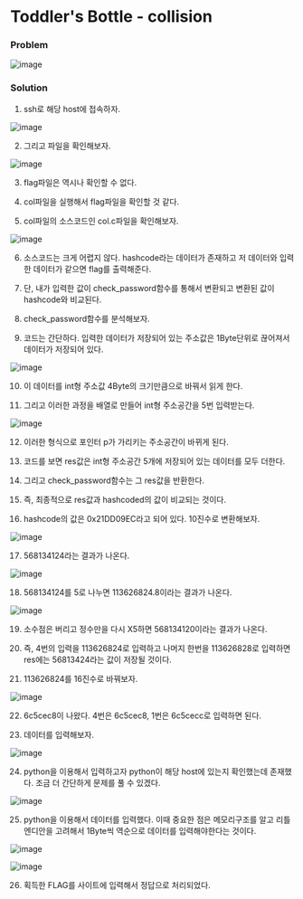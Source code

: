 # Toddler's Bottle - collision

### Problem
![image](https://user-images.githubusercontent.com/53170968/113151467-10284880-9270-11eb-8b91-bb579b5af145.png)

### Solution
1. ssh로 해당 host에 접속하자.

![image](https://user-images.githubusercontent.com/53170968/113148424-c853f200-926c-11eb-8eb5-5c8ad957efb7.png)

2. 그리고 파일을 확인해보자.

![image](https://user-images.githubusercontent.com/53170968/113151564-2df5ad80-9270-11eb-932c-46b31faf84be.png)

3. flag파일은 역시나 확인할 수 없다.

4. col파일을 실행해서 flag파일을 확인할 것 같다.

5. col파일의 소스코드인 col.c파일을 확인해보자.

![image](https://user-images.githubusercontent.com/53170968/113151732-58476b00-9270-11eb-82b7-a5abd77c963d.png)

6. 소스코드는 크게 어렵지 않다. hashcode라는 데이터가 존재하고 저 데이터와 입력한 데이터가 같으면 flag를 출력해준다.

7. 단, 내가 입력한 값이 check_password함수를 통해서 변환되고 변환된 값이 hashcode와 비교된다.

8. check_password함수를 분석해보자.

9. 코드는 간단하다. 입력한 데이터가 저장되어 있는 주소값은 1Byte단위로 끊어져서 데이터가 저장되어 있다.

![image](https://user-images.githubusercontent.com/53170968/113152297-f5a29f00-9270-11eb-90f7-e50460ed4c12.png)

10. 이 데이터를 int형 주소값 4Byte의 크기만큼으로 바꿔서 읽게 한다.   

11. 그리고 이러한 과정을 배열로 만들어 int형 주소공간을 5번 입력받는다.

![image](https://user-images.githubusercontent.com/53170968/113152354-02bf8e00-9271-11eb-9d1a-c6f10723c47a.png)

12. 이러한 형식으로 포인터 p가 가리키는 주소공간이 바뀌게 된다.

13. 코드를 보면 res값은 int형 주소공간 5개에 저장되어 있는 데이터를 모두 더한다.

14. 그리고 check_password함수는 그 res값을 반환한다.

15. 즉, 최종적으로 res값과 hashcoded의 값이 비교되는 것이다.

16. hashcode의 값은 0x21DD09EC라고 되어 있다. 10진수로 변환해보자.

![image](https://user-images.githubusercontent.com/53170968/113152673-5205be80-9271-11eb-800c-b4b3ce8b12d6.png)

17. 568134124라는 결과가 나온다.

![image](https://user-images.githubusercontent.com/53170968/113152761-69dd4280-9271-11eb-81f9-63f6c5ec913e.png)

18. 568134124를 5로 나누면 113626824.8이라는 결과가 나온다.

![image](https://user-images.githubusercontent.com/53170968/113152842-7cf01280-9271-11eb-9d54-3a9daed53dc9.png)

19. 소수점은 버리고 정수만을 다시 X5하면 568134120이라는 결과가 나온다.

20. 즉, 4번의 입력을 113626824로 입력하고 나머지 한번을 113626828로 입력하면 res에는 56813424라는 값이 저장될 것이다.

21. 113626824를 16진수로 바꿔보자.

![image](https://user-images.githubusercontent.com/53170968/113153091-b7f24600-9271-11eb-885f-81da7a5c7641.png)

22. 6c5cec8이 나왔다. 4번은 6c5cec8, 1번은 6c5cecc로 입력하면 된다.

23. 데이터를 입력해보자.

![image](https://user-images.githubusercontent.com/53170968/113153272-e2440380-9271-11eb-90d4-64f8dc3d0ea3.png)

24. python을 이용해서 입력하고자 python이 해당 host에 있는지 확인했는데 존재했다. 조금 더 간단하게 문제를 풀 수 있겠다.

![image](https://user-images.githubusercontent.com/53170968/113153375-fd167800-9271-11eb-883f-8ef3a2f37266.png)

25. python을 이용해서 데이터를 입력했다. 이때 중요한 점은 메모리구조를 알고 리틀엔디안을 고려해서 1Byte씩 역순으로 데이터를 입력해야한다는 것이다.

![image](https://user-images.githubusercontent.com/53170968/113153568-30f19d80-9272-11eb-892d-1fb8c2619e2c.png)

![image](https://user-images.githubusercontent.com/53170968/113153577-32bb6100-9272-11eb-9482-5154d76764e4.png)

26. 획득한 FLAG를 사이트에 입력해서 정답으로 처리되었다.